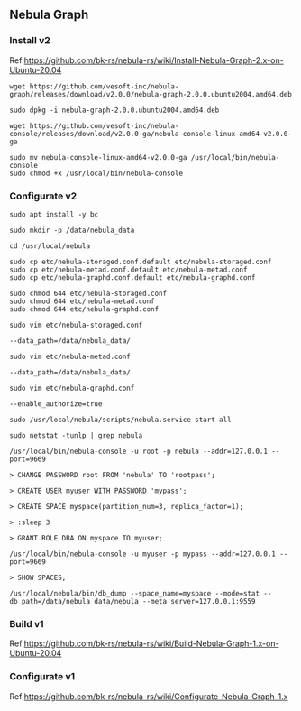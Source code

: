 ## Nebula Graph

### Install v2

Ref https://github.com/bk-rs/nebula-rs/wiki/Install-Nebula-Graph-2.x-on-Ubuntu-20.04

```
wget https://github.com/vesoft-inc/nebula-graph/releases/download/v2.0.0/nebula-graph-2.0.0.ubuntu2004.amd64.deb

sudo dpkg -i nebula-graph-2.0.0.ubuntu2004.amd64.deb
```

```
wget https://github.com/vesoft-inc/nebula-console/releases/download/v2.0.0-ga/nebula-console-linux-amd64-v2.0.0-ga

sudo mv nebula-console-linux-amd64-v2.0.0-ga /usr/local/bin/nebula-console
sudo chmod +x /usr/local/bin/nebula-console
```

### Configurate v2

```
sudo apt install -y bc
```

```
sudo mkdir -p /data/nebula_data

cd /usr/local/nebula

sudo cp etc/nebula-storaged.conf.default etc/nebula-storaged.conf
sudo cp etc/nebula-metad.conf.default etc/nebula-metad.conf
sudo cp etc/nebula-graphd.conf.default etc/nebula-graphd.conf

sudo chmod 644 etc/nebula-storaged.conf
sudo chmod 644 etc/nebula-metad.conf
sudo chmod 644 etc/nebula-graphd.conf

sudo vim etc/nebula-storaged.conf

--data_path=/data/nebula_data/

sudo vim etc/nebula-metad.conf

--data_path=/data/nebula_data/

sudo vim etc/nebula-graphd.conf

--enable_authorize=true
```

```
sudo /usr/local/nebula/scripts/nebula.service start all

sudo netstat -tunlp | grep nebula
```

```
/usr/local/bin/nebula-console -u root -p nebula --addr=127.0.0.1 --port=9669

> CHANGE PASSWORD root FROM 'nebula' TO 'rootpass';

> CREATE USER myuser WITH PASSWORD 'mypass';

> CREATE SPACE myspace(partition_num=3, replica_factor=1);

> :sleep 3

> GRANT ROLE DBA ON myspace TO myuser;
```

```
/usr/local/bin/nebula-console -u myuser -p mypass --addr=127.0.0.1 --port=9669

> SHOW SPACES;
```

```
/usr/local/nebula/bin/db_dump --space_name=myspace --mode=stat --db_path=/data/nebula_data/nebula --meta_server=127.0.0.1:9559
```

### Build v1

Ref https://github.com/bk-rs/nebula-rs/wiki/Build-Nebula-Graph-1.x-on-Ubuntu-20.04

### Configurate v1

Ref https://github.com/bk-rs/nebula-rs/wiki/Configurate-Nebula-Graph-1.x
